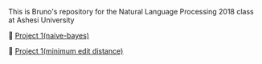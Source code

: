 This is Bruno's repository for the Natural Language Processing 2018 class at Ashesi University

👊 [Project 1(naive-bayes)](https://github.com/theBashShell/nlp-2018/tree/master/Project%20One)

👊 [Project 1(minimum edit distance)](https://github.com/theBashShell/nlp-2018/tree/master/project%202)
